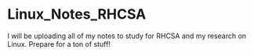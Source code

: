 # Linux_Notes_RHCSA
I will be uploading all of my notes to study for RHCSA and my research on Linux. Prepare for a ton of stuff!
